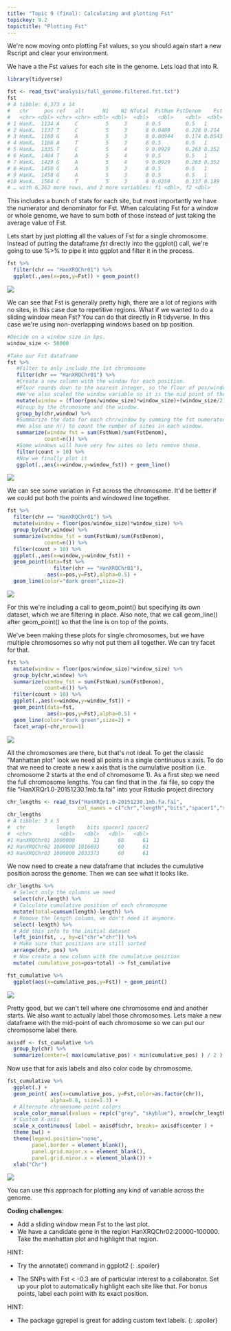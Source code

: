 ```yaml
---
title: "Topic 9 (final): Calculating and plotting Fst"
topickey: 9.2
topictitle: "Plotting Fst"
---
```


We're now moving onto plotting Fst values, so you should again start a new Rscript and clear your environment.


We have a the Fst values for each site in the genome. Lets load that into R.
```r
library(tidyverse)

fst <- read_tsv("analysis/full_genome.filtered.fst.txt")
fst
# A tibble: 6,373 x 14
#   chr     pos ref   alt      N1    N2 NTotal  FstNum FstDenom    Fst Hexp1 Hexp2
#   <chr> <dbl> <chr> <chr> <dbl> <dbl>  <dbl>   <dbl>    <dbl>  <dbl> <dbl> <dbl>
# 1 HanX…  1134 A     C         5     3      8 0.5        0.5   1       0    0    
# 2 HanX…  1137 T     C         5     3      8 0.0489     0.228 0.214   0.48 0    
# 3 HanX…  1160 G     A         5     3      8 0.00944    0.174 0.0543  0.42 0    
# 4 HanX…  1166 A     T         5     3      8 0.5        0.5   1       0    0    
# 5 HanX…  1335 T     C         5     4      9 0.0929     0.263 0.352   0.5  0    
# 6 HanX…  1404 T     A         5     4      9 0.5        0.5   1       0    0    
# 7 HanX…  1429 G     A         5     4      9 0.0929     0.263 0.352   0.5  0    
# 8 HanX…  1450 G     A         5     3      8 0.5        0.5   1       0    0    
# 9 HanX…  1458 G     A         5     3      8 0.5        0.5   1       0    0    
#10 HanX…  1564 C     T         5     3      8 0.0259     0.137 0.189   0    0.444
# … with 6,363 more rows, and 2 more variables: f1 <dbl>, f2 <dbl>
```
This includes a bunch of stats for each site, but most importantly we have the numerator and denominator for Fst. When calculating Fst for a window or whole genome, we have to sum both of those instead of just taking the average value of Fst. 

Lets start by just plotting all the values of Fst for a single chromosome. Instead of putting the dataframe _fst_ directly into the ggplot() call, we're going to use %>% to pipe it into ggplot and filter it in the process. 
```r
fst %>%
  filter(chr == "HanXRQChr01") %>%
  ggplot(.,aes(x=pos,y=Fst)) + geom_point()

```
![](fst_1.jpeg)

We can see that Fst is generally pretty high, there are a lot of regions with no sites, in this case due to repetitive regions. What if we wanted to do a sliding window mean Fst? You can do that directly in R tidyverse. In this case we're using non-overlapping windows based on bp position.

```r
#Decide on a window size in bps. 
window_size <- 50000 

#Take our Fst dataframe
fst %>%
   #Filter to only include the 1st chromosome
   filter(chr == "HanXRQChr01") %>%
   #Create a new column with the window for each position. 
   #Floor rounds down to the nearest integer, so the floor of pos/windowsize groups snps into the same window
   #We've also scaled the window variable so it is the mid point of the window (rather than the start).
   mutate(window = (floor(pos/window_size)*window_size)+(window_size/2)) %>%
   #Group by the chromosome and the window.
   group_by(chr,window) %>%
   #Summarize the data for each chr/window by summing the fst numerator and denominator
   #We also use n() to count the number of sites in each window.
   summarize(window_fst = sum(FstNum)/sum(FstDenom),
            count=n()) %>%
   #Some windows will have very few sites so lets remove those.
   filter(count > 10) %>%
   #Now we finally plot it
   ggplot(.,aes(x=window,y=window_fst)) + geom_line()
```
![](fst_2.jpeg)

We can see some variation in Fst across the chromosome. It'd be better if we could put both the points and windowed line together.

```r
fst %>%
  filter(chr == "HanXRQChr01") %>%
  mutate(window = floor(pos/window_size)*window_size) %>%
  group_by(chr,window) %>%
  summarize(window_fst = sum(FstNum)/sum(FstDenom),
            count=n()) %>%
  filter(count > 10) %>%
  ggplot(.,aes(x=window,y=window_fst)) + 
  geom_point(data=fst %>%
               filter(chr == "HanXRQChr01"),
             aes(x=pos,y=Fst),alpha=0.5) +
  geom_line(color="dark green",size=2) 
```
![](fst_3.jpeg)

For this we're including a call to geom_point() but specifying its own dataset, which we are filtering in place. Also note, that we call geom_line() after geom_point() so that the line is on top of the points. 

We've been making these plots for single chromosomes, but we have multiple chromosomes so why not put them all together. We can try facet for that.

```r
fst %>%
  mutate(window = floor(pos/window_size)*window_size) %>%
  group_by(chr,window) %>%
  summarize(window_fst = sum(FstNum)/sum(FstDenom),
            count=n()) %>%
  filter(count > 10) %>%
  ggplot(.,aes(x=window,y=window_fst)) + 
  geom_point(data=fst,
             aes(x=pos,y=Fst),alpha=0.5) +
  geom_line(color="dark green",size=2) +
  facet_wrap(~chr,nrow=1)
```
![](fst_4.jpeg)

All the chromosomes are there, but that's not ideal. To get the classic "Manhattan plot" look we need all points in a single continuous x axis. To do that we need to create a new x axis that is the cumulative position (i.e. chromosome 2 starts at the end of chromosome 1).
As a first step we need the full chromosome lengths. You can find that in the .fai file, so copy the file "HanXRQr1.0-20151230.1mb.fa.fai" into your Rstudio project directory
```r
chr_lengths <- read_tsv("HanXRQr1.0-20151230.1mb.fa.fai",
                       col_names = c("chr","length","bits","spacer1","spacer2"))
chr_lengths
# A tibble: 3 x 5
#  chr          length    bits spacer1 spacer2
#  <chr>         <dbl>   <dbl>   <dbl>   <dbl>
#1 HanXRQChr01 1000000      13      60      61
#2 HanXRQChr02 1000000 1016693      60      61
#3 HanXRQChr03 1000000 2033373      60      61
```
We now need to create a new dataframe that includes the cumulative position across the genome. Then we can see what it looks like.
```r
chr_lengths %>%
  # Select only the columns we need
  select(chr,length) %>%
  # Calculate cumulative position of each chromosome
  mutate(total=cumsum(length)-length) %>%
  # Remove the length column, we don't need it anymore.
  select(-length) %>%
  # Add this info to the initial dataset
  left_join(fst, ., by=c("chr"="chr")) %>%
  # Make sure that positions are still sorted
  arrange(chr, pos) %>%
  # Now create a new column with the cumulative position
  mutate( cumulative_pos=pos+total) -> fst_cumulative

fst_cumulative %>%
  ggplot(aes(x=cumulative_pos,y=Fst)) + geom_point()
```
![](fst_5.jpeg)

Pretty good, but we can't tell where one chromosome end and another starts. We also want to actually label those chromosomes. Lets make a new dataframe with the mid-point of each chromosome so we can put our chromosome label there.

```r
axisdf <- fst_cumulative %>% 
  group_by(chr) %>% 
  summarize(center=( max(cumulative_pos) + min(cumulative_pos) ) / 2 )
```
Now use that for axis labels and also color code by chromosome.
```r
fst_cumulative %>%
  ggplot(.) +
  geom_point( aes(x=cumulative_pos, y=Fst,color=as.factor(chr)), 
              alpha=0.8, size=1.3) +
  # Alternate chromosome point colors
  scale_color_manual(values = rep(c("grey", "skyblue"), nrow(chr_lengths) )) +
  # Custom X-axis
  scale_x_continuous( label = axisdf$chr, breaks= axisdf$center ) +
  theme_bw() +
  theme(legend.position="none",
        panel.border = element_blank(),
        panel.grid.major.x = element_blank(),
        panel.grid.minor.x = element_blank()) +
  xlab("Chr") 
```
![](fst_6.jpeg)

You can use this approach for plotting any kind of variable across the genome.


**Coding challenges**:
* Add a sliding window mean Fst to the last plot.
* We have a candidate gene in the region HanXRQChr02:20000-100000. Take the manhattan plot and highlight that region.

HINT:
* Try the annotate() command in ggplot2
{: .spoiler}

* The SNPs with Fst < -0.3 are of particular interest to a collaborator. Set up your plot to automatically highlight each site like that. For bonus points, label each point with its exact position.

HINT:
* The package ggrepel is great for adding custom text labels.
{: .spoiler}




